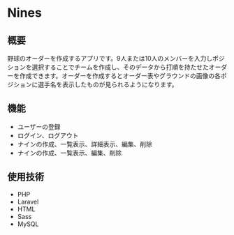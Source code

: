 # Nines
## 概要
野球のオーダーを作成するアプリです。9人または10人のメンバーを入力しポジションを選択することでチームを作成し、そのデータから打順を持たせたオーダーを作成できます。オーダーを作成するとオーダー表やグラウンドの画像の各ポジションに選手名を表示したものが見られるようになります。
## 機能
* ユーザーの登録
* ログイン、ログアウト
* ナインの作成、一覧表示、詳細表示、編集、削除
* ナインの作成、一覧表示、編集、削除
## 使用技術
* PHP
* Laravel
* HTML
* Sass
* MySQL
